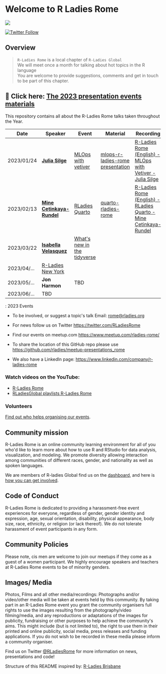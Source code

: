 # Welcome to R Ladies Rome

![](https://secure.meetupstatic.com/photos/event/a/9/b/f/highres_501943455.jpeg)

[![Twitter Follow](https://img.shields.io/twitter/follow/RLadiesRome.svg?style=social)](https://twitter.com/RLadiesRome)

## Overview

> `R-Ladies Rome` is a local chapter of `R-Ladies Global`<br>We will meet once a month for talking about hot topics in the R language<br>You are welcome to provide suggestions, comments and get in touch to be part of this chapter.

## 🔭 Click here: [The 2023 presentation events materials](https://github.com/rladies/meetup-presentations_rome/tree/main/events/2023)
This repository contains all about the R-Ladies Rome talks taken throughout the Year.

| Date        | Speaker                                                      | Event                                                                                | Material                                                                             | Recording                                                                                                       | Intro                                                                                      |
|------------|------------|------------|------------|------------|------------|
| 2023/01/24  | [**Julia Silge**](https://juliasilge.com/)                   | [MLOps with vetiver](https://www.meetup.com/rladies-rome/events/289517054/)          | [mlops-r-ladies-rome presentation](https://juliasilge.github.io/mlops-r-ladies-rome) | [R-Ladies Rome (English) - MLOps with Vetiver - Julia Silge](https://www.youtube.com/watch?v=PPB-iG8SexE)       | [Intro presentation-Jan23](https://fgazzelloni.quarto.pub/welcome-to-r-ladies-rome/)       |
| 2023/02/13  | [**Mine Cetinkaya-Rundel**](https://mine-cr.com/)            | [RLadies Quarto](https://www.meetup.com/rladies-rome/events/290673316/)              | [quarto-rladies-rome](https://github.com/mine-cetinkaya-rundel/quarto-rladies-rome)  | [R-Ladies Rome (English) - RLadies Quarto - Mine Çetinkaya-Rundel](https://www.youtube.com/watch?v=lV-vUI--Pv0) | [Intro presentation-Feb23](https://fgazzelloni.quarto.pub/welcome-to-r-ladies-rome-feb23/) |
| 2023/03/22  | [**Isabella Velasquez**](https://github.com/ivelasq)         | [What's new in the tidyverse](https://www.meetup.com/rladies-rome/events/291643998/) |                                                                                      |                                                                                                                 | [Intro presentation-Mar23](https://fgazzelloni.quarto.pub/welcome-to-r-ladies-rome-mar23/) |
| 2023/04/... | [R-Ladies New York](https://www.meetup.com/rladies-newyork/) |                                                                                      |                                                                                      |                                                                                                                 |                                                                                            |
| 2023/05/... | **Jon Harmon**                                               | TBD                                                                                  |                                                                                      |                                                                                                                 |                                                                                            |
| 2023/06/... | TBD                                                          |                                                                                      |                                                                                      |                                                                                                                 |                                                                                            |

: 2023 Events


-   To be involved, or suggest a topic's talk Email: [rome\@rladies.org](mailto:rome@rladies.org)

-   For news follow us on Twitter <https://twitter.com/RLadiesRome>

-   Find our events on meetup.com <https://www.meetup.com/rladies-rome/>

-   To share the location of this GitHub repo please use <https://github.com/rladies/meetup-presentations_rome>

-   We also have a LinkedIn page: <https://www.linkedin.com/company/r-ladies-rome>

### Watch videos on the YouTube:

-   [R-Ladies Rome](https://www.youtube.com/@rladiesrome)
-   [RLadiesGlobal playlists R-Ladies Rome](https://www.youtube.com/c/RLadiesGlobal/playlists)

### Volunteers

[Find out who helps organising our events](https://github.com/rladies/meetup-presentations_rome/blob/master/organisersKit/volunteers.md).

## Community mission

R-Ladies Rome is an online community learning environment for all of you who'd like to learn more about how to use R and RStudio for data analysis, visualization, and modeling. We promote diversity allowing interaction among communities of different races, gender, and nationality as well as spoken languages.

We are members of R-ladies Global find us on the [dashboard](https://gqueiroz.shinyapps.io/rshinylady/), and here is [how you can get involved](https://rladies.org/about-us/).

## Code of Conduct

R-Ladies Rome is dedicated to providing a harassment-free event experiences for everyone, regardless of gender, gender identity and expression, age, sexual orientation, disability, physical appearance, body size, race, ethnicity, or religion (or lack thereof). We do not tolerate harassment of event participants in any form.

## Community Policies

Please note, cis men are welcome to join our meetups if they come as a guest of a women participant. We highly encourage speakers and teachers at R-Ladies Rome events to be of minority genders.

## Images/ Media

Photos, Films and all other media/recordings: Photographs and/or video/other media will be taken at events held by this community. By taking part in an R-Ladies Rome event you grant the community organisers full rights to use the images resulting from the photography/video filming/media, and any reproductions or adaptations of the images for publicity, fundraising or other purposes to help achieve the community's aims. This might include (but is not limited to), the right to use them in their printed and online publicity, social media, press releases and funding applications. If you do not wish to be recorded in these media please inform a community organiser.

Find us on Twitter [\@RLadiesRome](https://twitter.com/RLadiesRome) for more information on news, presentations and code!

Structure of this README inspired by: [R-Ladies Brisbane](https://github.com/rladies/meetup-presentations_brisbane)
